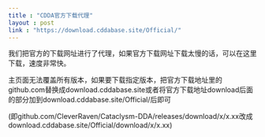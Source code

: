 ```yaml
---
title : "CDDA官方下载代理"
layout : post
link : "https://download.cddabase.site/Official/"
---
```

<p>我们把官方的下载网址进行了代理，如果官方下载网址下载太慢的话，可以在这里下载，速度非常快。</p>

<p>主页面无法覆盖所有版本，如果要下载指定版本，把官方下载地址里的github.com替换成download.cddabase.site或者将官方下载地址download后面的部分加到download.cddabase.site/Official/后即可</P>
<p>(即github.com/CleverRaven/Cataclysm-DDA/releases/download/x/x.xx改成download.cddabase.site/Official/download/x/x.xx)</p>
